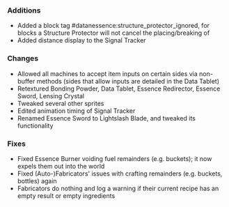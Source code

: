 ### Additions
- Added a block tag #datanessence:structure_protector_ignored, for blocks a Structure Protector will not cancel the placing/breaking of
- Added distance display to the Signal Tracker

### Changes
- Allowed all machines to accept item inputs on certain sides via non-buffer methods (sides that allow inputs are detailed in the Data Tablet)
- Retextured Bonding Powder, Data Tablet, Essence Redirector, Essence Sword, Lensing Crystal
- Tweaked several other sprites
- Edited animation timing of Signal Tracker
- Renamed Essence Sword to Lightslash Blade, and tweaked its functionality

### Fixes
- Fixed Essence Burner voiding fuel remainders (e.g. buckets); it now expels them out into the world
- Fixed (Auto-)Fabricators' issues with crafting remainders (e.g. buckets, bottles) again
- Fabricators do nothing and log a warning if their current recipe has an empty result or empty ingredients